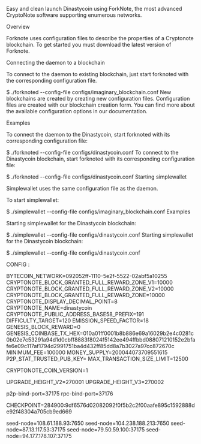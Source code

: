 Easy and clean launch Dinastycoin using ForkNote, the most advanced CryptoNote software supporting enumerous networks.

Overview

Forknote uses configuration files to describe the properties of a Cryptonote blockchain. To get started you must download the latest version of Forknote.

Connecting the daemon to a blockchain

To connect to the daemon to existing blockchain, just start forknoted with the corresponding configuration file.

$ ./forknoted --config-file configs/imaginary_blockchain.conf
New blockchains are created by creating new configuration files. Configuration files are created with our blockchain creation form. You can find more about the available configuration options in our documentation.

Examples

To connect the daemon to the Dinastycoin, start forknoted with its corresponding configuration file:

$ ./forknoted --config-file configs/dinastycoin.conf
To connect to the Dinastycoin blockchain, start forknoted with its corresponding configuration file:

$ ./forknoted --config-file configs/dinastycoin.conf
Starting simplewallet

Simplewallet uses the same configuration file as the daemon.

To start simplewallet:

$ ./simplewallet --config-file configs/imaginary_blockchain.conf
Examples

Starting simplewallet for the Dinastycoin blockchain:

$ ./simplewallet --config-file configs/dinastycoin.conf
Starting simplewallet for the Dinastycoin blockchain:

$ ./simplewallet --config-file configs/dinastycoin.conf

CONFIG : 


BYTECOIN_NETWORK=092052ff-1110-5e2f-5522-02abf5a10255
CRYPTONOTE_BLOCK_GRANTED_FULL_REWARD_ZONE_V1=10000
CRYPTONOTE_BLOCK_GRANTED_FULL_REWARD_ZONE_V2=10000
CRYPTONOTE_BLOCK_GRANTED_FULL_REWARD_ZONE=10000
CRYPTONOTE_DISPLAY_DECIMAL_POINT=8
CRYPTONOTE_NAME=dinastycoin
CRYPTONOTE_PUBLIC_ADDRESS_BASE58_PREFIX=191
DIFFICULTY_TARGET=120
EMISSION_SPEED_FACTOR=18
GENESIS_BLOCK_REWARD=0
GENESIS_COINBASE_TX_HEX=010a01ff0001b8b886e69a16029b2e4c0281c0b02e7c53291a94d1d0cbff8883f8024f5142ee494ffbbd088071210152e2bfafe6e09c117af1794d2991751ba4d432ff85dd8a7b3027a97cc872670c
MINIMUM_FEE=100000
MONEY_SUPPLY=200044073709551615
P2P_STAT_TRUSTED_PUB_KEY=
MAX_TRANSACTION_SIZE_LIMIT=12500

CRYPTONOTE_COIN_VERSION=1

UPGRADE_HEIGHT_V2=270001
UPGRADE_HEIGHT_V3=270002

p2p-bind-port=37175
rpc-bind-port=37176

CHECKPOINT=284900:9df6576d02082092f0f5b2c2f00aafe895c1592888de92f48304a705cb9ed669

seed-node=108.61.188.93:7650
seed-node=104.238.188.213:7650
seed-node=87.13.117.53:37175 
seed-node=79.50.59.100:37175 
seed-node=94.177.178.107:37175

